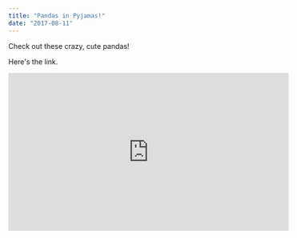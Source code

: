 ```yaml
---
title: "Pandas in Pyjamas!"
date: "2017-08-11"
---
```


Check out these crazy, cute pandas!

Here's the link.

<iframe width="560" height="315" src="https://www.youtube.com/embed/4n0xNbfJLR8" frameborder="0" allowfullscreen></iframe>